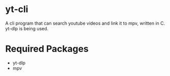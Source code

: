 # yt-cli
A cli program that can search youtube videos and link it to mpv, written in C. yt-dlp is being used.

# Required Packages
- yt-dlp
- mpv
